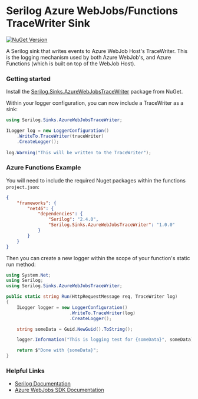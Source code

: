 # Serilog Azure WebJobs/Functions TraceWriter Sink

[![NuGet Version](https://img.shields.io/nuget/v/Serilog.Sinks.AzureWebJobsTraceWriter.svg?style=flat)](https://www.nuget.org/packages/Serilog.Sinks.AzureWebJobsTraceWriter/)

A Serilog sink that writes events to Azure WebJob Host's TraceWriter. This is the logging mechanism used by both Azure WebJob's, and Azure Functions (which is built on top of the WebJob Host).

### Getting started

Install the [Serilog.Sinks.AzureWebJobsTraceWriter](https://nuget.org/packages/Serilog.Sinks.AzureWebJobsTraceWriter/) package from NuGet.

Within your logger configuration, you can now include a TraceWriter as a sink:

```csharp
using Serilog.Sinks.AzureWebJobsTraceWriter;

ILogger log = new LoggerConfiguration()
    .WriteTo.TraceWriter(traceWriter)
    .CreateLogger();
    
log.Warning("This will be written to the TraceWriter");
```

### Azure Functions Example

You will need to include the required Nuget packages within the functions `project.json`:

```json
{
    "frameworks": {
        "net46": {
            "dependencies": {
                "Serilog": "2.4.0",
                "Serilog.Sinks.AzureWebJobsTraceWriter": "1.0.0"
            }
        }
    }
}
```

Then you can create a new logger within the scope of your function's static run method:

```csharp
using System.Net;
using Serilog;
using Serilog.Sinks.AzureWebJobsTraceWriter;

public static string Run(HttpRequestMessage req, TraceWriter log)
{
    ILogger logger = new LoggerConfiguration()
                        .WriteTo.TraceWriter(log)
                        .CreateLogger();

    string someData = Guid.NewGuid().ToString();

    logger.Information("This is logging test for {someData}", someData)

    return $"Done with {someData}";
}
```

### Helpful Links

* [Serilog Documentation](https://github.com/serilog/serilog/wiki)
* [Azure WebJobs SDK Documentation](https://github.com/Azure/azure-webjobs-sdk/wiki)